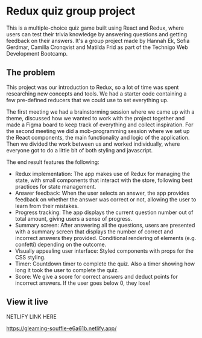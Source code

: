 # Redux quiz group project

This is a multiple-choice quiz game built using React and Redux, where users can test their trivia knowledge by answering questions and getting feedback on their answers. It's a group project made by Hannah Ek, Sofia Gerdmar, Camilla Cronqvist and Matilda Frid as part of the Technigo Web Development Bootcamp.

## The problem

This project was our introduction to Redux, so a lot of time was spent researching new concepts and tools. We had a starter code containing a few pre-defined reducers that we could use to set everything up. 

The first meeting we had a brainstorming session where we came up with a theme, discussed how we wanted to work with the project together and made a Figma board to keep track of everything and collect inspiration. For the second meeting we did a mob-programming session where we set up the React components, the main functionality and logic of the application. Then we divided the work between us and worked individually, where everyone got to do a little bit of both styling and javascript.

The end result features the following:

- Redux implementation: The app makes use of Redux for managing the state, with small components that interact with the store, following best practices for state management.
- Answer feedback: When the user selects an answer, the app provides feedback on whether the answer was correct or not, allowing the user to learn from their mistakes.
- Progress tracking: The app displays the current question number out of total amount, giving users a sense of progress.
- Summary screen: After answering all the questions, users are presented with a summary screen that displays the number of correct and incorrect answers they provided. Conditional rendering of elements (e.g. confetti) depending on the outcome.
- Visually appealing user interface: Styled components with props for the CSS styling.
- Timer: Countdown timer to complete the quiz. Also a timer showing how long it took the user to complete the quiz.
- Score: We give a score for correct answers and deduct points for incorrect answers. If the user goes below 0, they lose!

## View it live

NETLIFY LINK HERE

https://gleaming-souffle-e6a61b.netlify.app/